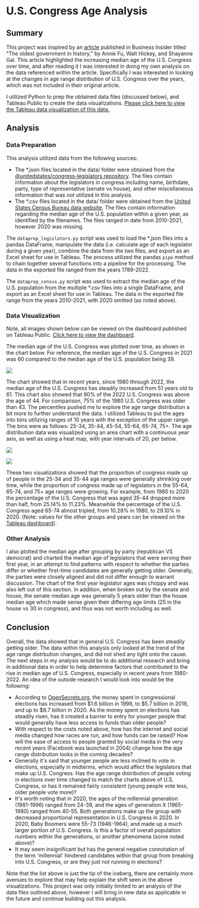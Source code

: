 # U.S. Congress Age Analysis

## Summary

This project was inspired by an [article]( https://www.businessinsider.com/gerontocracy-united-states-congress-red-white-and-gray-data-charts-2022-9) published in Business Insider titled "The oldest government in history," by Annie Fu, Walt Hickey, and Shayanne Gal.  This article highlighted the increasing median age of the U.S. Congress over time, and after reading it I was interested in doing my own analysis on the data referenced within the article.  Specifically I was interested in looking at the changes in age range distribution of U.S. Congress over the years, which was not included in their original article.

I utilized Python to prep the obtained data files (discussed below), and Tableau Public to create the data visualizations.  [Please click here to view the Tableau data visualization of this data.](https://public.tableau.com/app/profile/johnny.kile/viz/U_S_CongressAgeVisualization/DashboardFinal)

## Analysis

### Data Preparation

This analysis utilized data from the following sources:

* The *.json files located in the data/ folder were obtained from the [@unitedstates/congress-legislators repository](https://github.com/unitedstates/congress-legislators). The files contain information about the legislators in congress including name, birthdate, party, type of representative (senate vs house), and other miscellaneous information that was not utilized in this analysis.  
* The *.csv files located in the data/ folder were obtained from the [United States Census Bureau data website](https://data.census.gov/cedsci/). The files contain information regarding the median age of the U.S. population within a given year, as identified by the filenames.  The files ranged in date from 2010-2021, however 2020 was missing.

The `dataprep_legislators.py` script was used to load the *.json files into a pandas DataFrame, manipulate the data (i.e. calculate age of each legislator during a given year), combine the data from the two files, and export as an Excel sheet for use in Tableau.  The process utilized the pandas `pipe` method to chain together several functions into a pipeline for the processing. The data in the exported file ranged from the years 1789-2022. 

The `dataprep_census.py` script was used to extract the median age of the U.S. population from the multiple *.csv files into a single DataFrame, and export as an Excel sheet for use in Tableau.  The data in the exported file range from the years 2010-2021, with 2020 omitted (as noted above). 

### Data Visualization

Note, all images shown below can be viewed on the dashboard published on Tableau Public.  [Click here to view the dashboard](https://public.tableau.com/app/profile/johnny.kile/viz/U_S_CongressAgeVisualization/DashboardFinal).

The median age of the U.S. Congress was plotted over time, as shown in the chart below.  For reference, the median age of the U.S. Congress in 2021 was 60 compared to the median age of the U.S. population being 39.

![](https://github.com/JohnnyKile/US-Legislator-Age-Analysis/blob/main/images/1-AgeOverTime-LineChart.png?raw=true)

The chart showed that in recent years, since 1980 through 2022, the median age of the U.S. Congress has steadily increased from 51 years old to 61. This chart also showed that 90% of the 2022 U.S. Congress was above the age of 44.  For comparison, 75% of the 1980 U.S. Congress was older than 43.  The percentiles pushed me to explore the age range distribution a bit more to further understand the data.  I utilized Tableau to put the ages into bins utilizing ranges of 10 years with the exception of the upper range.  The bins were as follows: 25-34, 35-44, 45-54, 55-64, 65-74, 75+.  The age distribution data was visualized using an area chart with a continuous year axis, as well as using a heat map, with year intervals of 20, per below.

![](https://github.com/JohnnyKile/US-Legislator-Age-Analysis/blob/main/images/2-AgeRangeDistribution-AreaChart.png?raw=true)

![](https://github.com/JohnnyKile/US-Legislator-Age-Analysis/blob/main/images/3-AgeRangeDistribution-HeatMap.png?raw=true)

These two visualizations showed that the proportion of congress made up of people in the 25-34 and 35-44 age ranges were generally shrinking over time, while the proportion of congress made up of legislators in the 55-64, 65-74, and 75+ age ranges were growing. For example, from 1980 to 2020 the percentage of the U.S. Congress that was aged 35-44 dropped more than half, from 25.14% to 11.23%.  Meanwhile the percentage of the U.S. Congress aged 65-74 almost tripled, from 10.28% in 1980, to 29.10% in 2020. (Note: values for the other groups and years can be viewed on the [Tableau dashboard](https://public.tableau.com/app/profile/johnny.kile/viz/U_S_CongressAgeVisualization/DashboardFinal)).

### Other Analysis

I also plotted the median age after grouping by party (republican VS democrat) and charted the median age of legislators that were serving their first year, in an attempt to find patterns with respect to whether the parties differ or whether first-time candidates are generally getting older. Generally, the parties were closely aligned and did not differ enough to warrant discussion.  The chart of the first year legislator ages was choppy and was also left out of this section.  In addition, when broken out by the senate and house, the senate median age was generally 5 years older than the house median age which made sense given their differing age limits (25 in the house vs 30 in congress), and thus was not worth including as well.

## Conclusion

Overall, the data showed that in general U.S. Congress has been steadily getting older.  The data within this analysis only looked at the trend of the age range distrbution changes, and did not shed any light onto the cause.  The next steps in my analysis would be to do additional research and bring in additional data in order to help determine factors that contributed to the rise in median age of U.S. Congress, especially in recent years from 1980-2022.  An idea of the outside research I would look into would be the following:

- According to [OpenSecrets.org](https://www.opensecrets.org/elections-overview/cost-of-election?cycle=2020&display=T&infl=N), the money spent in congressional elections has increased from $1.6 billion in 1998, to $5.7 billion in 2018, and up to $8.7 billion in 2020.  As the money spent on elections has steadily risen, has it created a barrier to entry for younger people that would generally have less access to funds than older people?  
- With respect to the costs noted above, how has the internet and social media changed how races are run, and how funds can be raised?  How will the ease of access to people granted by social media in the very recent years (Facebook was launched in 2004) change how the age range distribution looks in the coming decades?  
- Generally it's said that younger people are less inclined to vote in elections, especially in midterms, which would affect the legislators that make up U.S. Congress.  Has the age range distribution of people voting in elections over time changed to match the charts above of U.S. Congress, or has it remained fairly consistent (young people vote less, older people vote more)?
- It's worth noting that in 2020, the ages of the millennial generation (1981-1996) ranged from 24-39, and the ages of generation X (1965-1980) ranged from 40-55.  Both generations make up the group with decreased proportional representation in U.S. Congress in 2020.  In 2020, Baby Boomers were 55-73 (1946-1964), and made up a much larger portion of U.S. Congress.  Is this a factor of overall population numbers within the generations, or another phenomena (some noted above)?  
- It may seem insignificant but has the general negative connotation of the term 'millennial' hindered candidates within that group from breaking into U.S. Congress, or are they just not running in elections?

Note that the list above is just the tip of the iceberg, there are certainly more avenues to explore that may help explain the shift seen in the above visualizations.  This project was only initially limited to an analysis of the data files outlined above, however I will bring in new data as applicable in the future and continue building out this analysis.